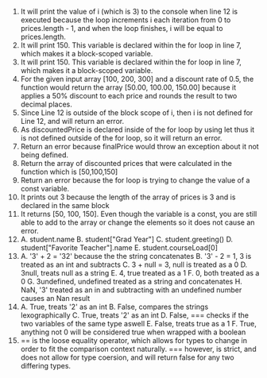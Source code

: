 1. It will print the value of i (which is 3) to the console when line 12 is executed because the loop increments i each iteration from 0 to prices.length - 1, and when the loop finishes, i will be equal to prices.length.
2. It will print 150. This variable is declared within the for loop in line 7, which makes it a block-scoped variable.
3. It will print 150. This variable is declared within the for loop in line 7, which makes it a block-scoped variable.
4. For the given input array [100, 200, 300] and a discount rate of 0.5, the function would return the array [50.00, 100.00, 150.00] because it applies a 50% discount to each price and rounds the result to two decimal places.
5. Since Line 12 is outside of the block scope of i, then i is not defined for Line 12, and will return an error.
6.  As discountedPrice is declared inside of the for loop by using let thus it is not defined outside of the for loop, so it will return an error.
7.  Return an error because finalPrice would throw an exception about it not being defined.
8.  Return the array of discounted prices that were calculated in the function which is [50,100,150]
9.  Return an error because the for loop is trying to change the value of a const variable.
10.  It prints out 3 because the length of the array of prices is 3 and is declared in the same block
11.  It returns [50, 100, 150]. Even though the variable is a const, you are still able to add to the array or change the elements so it does not cause an error.
12.  A. student.name
B. student["Grad Year"]
C. student.greeting()
D. student["Favorite Teacher"].name
E. student.courseLoad[0]
13. A. '3' + 2 = '32' because the the string concatenates
B. '3' - 2 = 1, 3 is treated as an int and subtracts
C. 3 + null = 3, null is treated as a 0
D. 3null, treats null as a string
E. 4, true treated as a 1
F. 0, both treated as a 0
G. 3undefined, undefined treated as a string and concatenates
H. NaN, '3' treated as an in and subtracting with an undefined number causes an Nan result
14. A. True, treats '2' as an int
B. False, compares the strings lexographically
C. True, treats '2' as an int
D. False, === checks if the two variables of the same type aswell
E. False, treats true as a 1
F. True, anything not 0 will be considered true when wrapped with a boolean
15. == is the loose equality operator, which allows for types to change in order to fit the comparison context naturally. === however, is strict, and does not allow for type coersion, and will return false for any two differing types.

